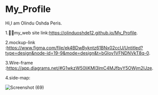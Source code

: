 # My_Profile
Hi,I am Olindu Oshda Peris.

1.🧑‍🦱my_web site link:https://olinduoshde12.github.io/My_Profile.

2.mockup-link :https://www.figma.com/file/ek4BDwBykntz61BNx02ccU/Untitled?type=design&node-id=19-9&mode=design&t=bGIov1VFNDNVkT8q-0.

3.Wire-frame :https://app.diagrams.net/#G1wkzW50liKMI3lmC4MJfbvY5OWjm2IJze.

4.side-map:




![Screenshot (69)](https://github.com/olinduoshde12/My_Profile/assets/121952996/8e6183d2-4adf-45d9-9ea9-92080e462d95)
